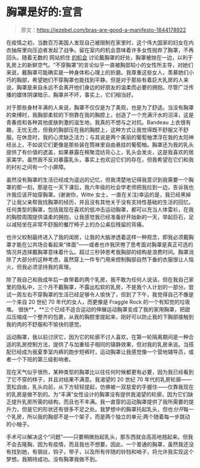 # 胸罩是好的:宣言

> 原文：<https://jezebel.com/bras-are-good-a-manifesto-1844178922>

在疫情之初，当数百万美国人发现自己被限制在家里时，这个伟大国家的妇女在内衣抽屉里向压迫者发起了战争。留在室内的机会意味着许多女性抛弃了胸罩，不再回头。随着无数的 网站抓住 [的机会](https://www.huffpost.com/entry/is-not-wearing-bra-self-isolation-bad_l_5ea87a99c5b601c72b6b22f1) 讨论戴胸罩的好处，胸罩被抛在一边，以利于乳房上的新鲜空气。“不穿胸罩”的言论似乎一直被胸部较小的女性所主导，对她们来说，戴胸罩可能确实是一种身体和心理上的折磨。我尊重这些女人，羡慕她们小巧的胸部，希望她们不穿胸罩也能找到平静。但是对于那些有着巨大乳房的人来说，胸罩是来自永远不会离开他们身边的好朋友的温柔而必要的拥抱。尽管广泛传播的媒体阴谋暗示，胸罩并不坏，事实上，它们相当好。



对于那些身材丰满的人来说，胸罩不仅仅是为了美观，也是为了舒适。当没有胸罩的束缚时，我胸部柔软的下侧靠在我的胸腔上，创造了一个充满汗水的沼泽，这是青春痘和各种其他皮肤刺激的滋生地，我真的不想与之对抗。Bandeau 上衣很有趣，无忧无虑，但我的胸部压在我的胸腔上，这种方式让我觉得既不舒服又不舒服。在休息时，我的心灵缺乏活力；与其说是两个美丽的葡萄柚漂浮在我的太阳神经丛上，不如说它们更像是那些装在筒袜里自由悬挂的葡萄柚。胸罩还为我的乳头提供了有价值的遮盖，如果暴露在棉聚混纺背心上，乳头会发炎，这是我喜欢的居家美学。虽然我不反对暴露乳头，事实上也欢迎它们的存在，但我希望在它们和我的衬衫之间有一个小屏障。

虽然没有胸罩的生活已经成为遥远的记忆，但我清楚地记得我意识到我需要一个胸罩的那一刻，那是在一天下课后，我六年级的社会学老师把我拉到一边，告诉我也许我应该开始穿胸罩。(谢谢你，Witte 女士，一直在关注)幸运的是，我已经黑掉了让我父亲帮我找胸罩的经历，并且没有其他关于没有支持性基础的生活的回忆。任何类型的胸罩，包括我现在喜欢的低冲击运动胸罩，都可以充当人体雷衫，在我的胸腔周围提供温柔的拥抱，让我感觉我已经准备好开始新的一天，举起巨石，足以减轻坐在非常不舒服的餐厅椅子上的办公桌后残留的背痛。

也许父权制最终进入了我的闺房，让我的大脑渗透着这样一种观念，即我必须戴胸罩才能在公共场合看起来“体面”——或者也许我厌倦了思考面对胸罩是真正可选的情况并选择戴胸罩意味着什么。超过三秒钟思考我胸部的结构是浪费时间。胸罩消除了大部分的这种考虑，虽然穿上一件专门用来控制胸部自然下垂的衣服很让人恼火，但我必须坚持我的真理。

除了我自己和我成年后一直带着的两个乳房，我不敢为任何人说话，但在我自己家里的隐私中，三个月不戴胸罩，不露出松软的乳房，不是我个人计划的一部分。尝试一周左右不穿胸罩的生活已经足够令人愉快了，但到了下午，我觉得自己不像是一个来自 20 世纪 70 年代的女人，而更像是 Fraggle Rock 的一个有知觉的垃圾堆。 很快**，**三个已经不适合运动的伸展运动胸罩变成了我的家用胸罩，把甜瓜压缩成一个整齐的包裹，从我的胸腔里提起来，刚好可以防止我的下胸部接触到我的肉的不舒服和不愉快的感觉。

运动胸罩，我以前讨厌它，因为它的轮廓不讨人喜欢，在第一轮隔离期间是一种合适的乳房控制方法，提供了与加重毯子相同的镇静效果，但对我的乳房来说。当搭配已经成为我夏季室内裤的跑步短裤时，运动胸罩让我感觉像一个营地辅导员，或者一个下班的第三级影响者。

现在天气似乎很热，某种类型的胸罩比以往任何时候都更有必要，因为我已经看到了它不穿的样子，并且对结果不满意。我渴望的 20 世纪 70 年代的乳房轮廓——宽松自由，乳头向前，从下方轻轻提起，仿佛被一双慈爱的手握住——仅靠我现在的乳房是做不到的。为“丰满”女性设计的胸罩没有提供我渴望的轮廓，因为它们缺乏提升乳房所需的结构，而且也不丰满。我一直穿的运动胸罩提供了我所需要的提升力，但是它的形状还有很多不足之处。我梦想中的胸罩托起乳头，但也*分开*每一个乳房，所以我的胸部不是一个架子，而是两个独立的单元:两个随着每一步跳动的小柚子。

手术可以解决这个“问题”——只要稍微抬起乳头，那东西就会高高地翘起来。但我不会去隆胸，因为有疫情，而且我也不想要。因此，一个普通的胸罩，虽然我还没有找到她，有钢丝，钩子，带子，以及所有伴随的铃铛和哨子，将允许我实现这个梦想。我期待成功。没有胸罩我做不到。